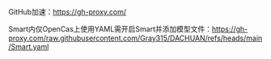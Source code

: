 GitHub加速：https://gh-proxy.com/

Smart内仅OpenCas上使用YAML需开启Smart并添加模型文件：https://gh-proxy.com/raw.githubusercontent.com/Gray315/DACHUAN/refs/heads/main/Smart.yaml

